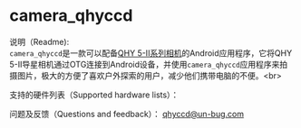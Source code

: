 # camera_qhyccd


说明（Readme):<br>
`camera_qhyccd`是一款可以配备[QHY 5-II系列相机](http://www.qhyccd.com/cn/QHY5-II.html)的Android应用程序，它将QHY 5-II导星相机通过OTG连接到Android设备，并使用`camera_qhyccd`应用程序来拍摄图片，极大的方便了喜欢户外探索的用户，减少他们携带电脑的不便。\<br>


支持的硬件列表（Supported hardware lists）：




问题及反馈（Questions and feedback）：
   qhyccd@un-bug.com
